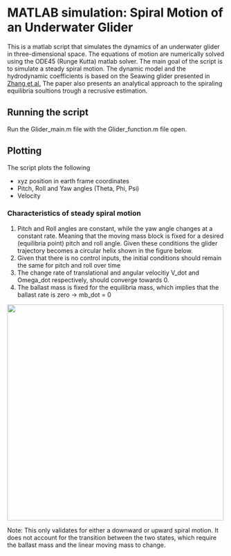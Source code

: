 # MATLAB simulation:  Spiral Motion of an Underwater Glider

This is a matlab script that simulates the dynamics of an underwater glider in three-dimensional space. The equations of motion are numerically solved using the ODE45 (Runge Kutta) matlab solver.
The main goal of the script is to simulate a steady spiral motion.
 The dynamic model and the hydrodynamic coefficients is based on the Seawing glider presented in [Zhang et al.](https://www.researchgate.net/publication/256817942_Spiraling_motion_of_underwater_gliders_Modeling_analysis_and_experimental_results) 
The paper also presents an analytical approach to the spiraling equilibria soultions trough a recrusive estimation. 

## Running the script
Run the Glider_main.m file with the Glider_function.m file open. 

## Plotting
The script plots the following

* xyz position in earth frame coordinates
* Pitch, Roll and Yaw angles (Theta, Phi, Psi)
* Velocity

### Characteristics of steady spiral motion

1. Pitch and Roll angles are constant, while the yaw angle changes at a constant rate. Meaning that the moving mass block is fixed for a desired (equilibria point) pitch and roll angle. Given these conditions the glider trajectory becomes a circular helix shown in the figure below.
2. Given that there is no control inputs, the initial conditions should remain the same for pitch and roll over time 
3. The change rate of translational and angular velocitiy V_dot and Omega_dot respectively, should converge towards 0.
4. The ballast mass is fixed for the equilibria mass, which implies that the ballast rate is zero -> mb_dot = 0


<img src="https://user-images.githubusercontent.com/59923925/78355221-a5d1bf00-75ad-11ea-8c20-72d2629f16de.png" width="500" height="500">

Note: This only validates for either a downward or upward spiral motion. It does not account for the transition between the two states, which require the ballast mass and the linear moving mass to change.
